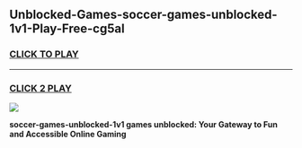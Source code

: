 
## Unblocked-Games-soccer-games-unblocked-1v1-Play-Free-cg5al
<h3>
<a href="https://premium76.site?title=soccer-games-unblocked-1v1&ref=18A1">CLICK TO PLAY</a></h3>
<hr>

<h3>
<a href="https://premium76.site?title=soccer-games-unblocked-1v1&ref=18A1">CLICK 2 PLAY</a>
  
</h3>

<a href="https://premium76.site?title=soccer-games-unblocked-1v1&ref=18A1"><img src="https://clearcache.store/games.png"></a>


**soccer-games-unblocked-1v1 games unblocked: Your Gateway to Fun and Accessible Online Gaming**
